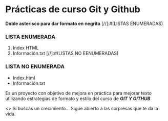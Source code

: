 # Prácticas de curso Git y Github
**Doble asterisco para dar formato en negrita**
[//]:#(LISTAS ENUMERADAS)
### LISTA ENUMERADA
1. Index HTML
2. Información.txt
[//]:#(LISTAS NO EENUMERADAS)
### LISTA NO ENUMERADA
* Index.html 
* Información.txt

Es un proyecto con objetivo de mejora en práctica para mejorar texto utilizando estrategias de formato y estilo del curso de ***GIT Y GITHUB***

<> Si buscas un crecimiento... Sigue abierto a las sorpresas que te da la vida.